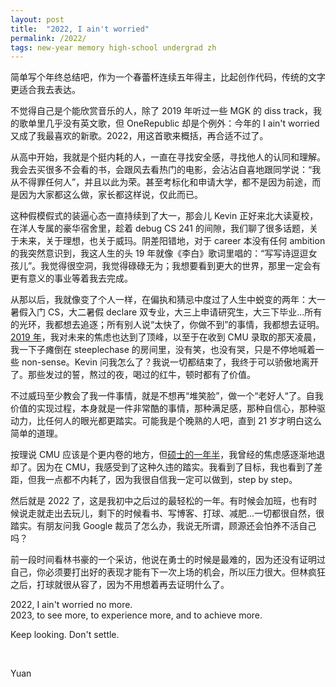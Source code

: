 ```yaml
---
layout: post
title:  "2022, I ain't worried"
permalink: /2022/
tags: new-year memory high-school undergrad zh
---
```


简单写个年终总结吧，作为一个春蕾杯连续五年得主，比起创作代码，传统的文字更适合我去表达。

不觉得自己是个能欣赏音乐的人，除了 2019 年听过一些 MGK 的 diss track，我的歌单里几乎没有英文歌，但 OneRepublic 却是个例外：今年的 I ain't worried 又成了我最喜欢的新歌。2022，用这首歌来概括，再合适不过了。

从高中开始，我就是个挺内耗的人，一直在寻找安全感，寻找他人的认同和理解。我会去买很多不会看的书，会跟风去看热门的电影，会沾沾自喜地跟同学说：“我从不得罪任何人”，并且以此为荣。甚至考标化和申请大学，都不是因为前途，而是因为大家都这么做，家长都这样说，仅此而已。

这种假模假式的装逼心态一直持续到了大一，那会儿 Kevin 正好来北大读夏校，在洋人专属的豪华宿舍里，趁着 debug CS 241 的间隙，我们聊了很多话题，关于未来，关于理想，也关于威玛。阴差阳错地，对于 career 本没有任何 ambition 的我突然意识到，我这人生的头 19 年就像《李白》歌词里唱的：“写写诗逗逗女孩儿”。我觉得很空洞，我觉得碌碌无为；我想要看到更大的世界，那里一定会有更有意义的事业等着我去完成。

从那以后，我就像变了个人一样，在偏执和猜忌中度过了人生中蜕变的两年：大一暑假入门 CS，大二暑假 declare 双专业，大三上申请研究生，大三下毕业...所有的光环，我都想去追逐；所有别人说“太快了，你做不到”的事情，我都想去证明。[2019 年](/2019)，我对未来的焦虑也达到了顶峰，以至于在收到 CMU 录取的那天凌晨，我一下子瘫倒在 steeplechase 的房间里，没有笑，也没有哭，只是不停地喊着一些 non-sense。Kevin 问我怎么了？我说一切都结束了，我终于可以骄傲地离开了。那些发过的誓，熬过的夜，喝过的红牛，顿时都有了价值。

不过威玛至少教会了我一件事情，就是不想再“堆笑脸”，做一个“老好人“了。自我价值的实现过程，本身就是一件非常酷的事情，那种满足感，那种自信心，那种驱动力，比任何人的眼光都更踏实。可能我是个晚熟的人吧，直到 21 岁才明白这么简单的道理。

按理说 CMU 应该是个更内卷的地方，但[硕士的一年半](/cmu-master)，我曾经的焦虑感逐渐地退却了。因为在 CMU，我感受到了这种久违的踏实。我看到了目标，我也看到了差距，但我一点都不内耗了，因为我很自信我一定可以做到，step by step。

然后就是 2022 了，这是我初中之后过的最轻松的一年。有时候会加班，也有时候说走就走出去玩儿，剩下的时候看书、写博客、打球、减肥...一切都很自然，很踏实。有朋友问我 Google 裁员了怎么办，我说无所谓，顾源还会怕养不活自己吗？

前一段时间看林书豪的一个采访，他说在勇士的时候是最难的，因为还没有证明过自己，你必须要打出好的表现才能有下一次上场的机会，所以压力很大。但林疯狂之后，打球就很从容了，因为不用想着再去证明什么了。

2022, I ain't worried no more. <br>
2023, to see more, to experience more, and to achieve more.

Keep looking. Don't settle.

&nbsp;

Yuan
